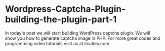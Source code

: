 Wordpress-Captcha-Plugin-building-the-plugin-part-1
===================================================

In today's post we will start building WordPress captcha plugin. We will show you how to generate captcha image in PHP. For more great codes and programming video tutorials visit us at itcuties.com.
